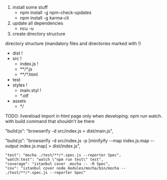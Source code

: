 


1. install some stuff
    - npm install -g npm-check-updates
    - npm install -g karma-cli
2. update all dependencies
    - ncu -u
3. create directory structure

directory structure (mandatory files and directories marked with !)
- dist              !
- src               !
    - index.js      !
    - **/*.js
    - **/*.html
- test
- styles            !
    - main.styl     !
    - *.otf
- assets
    - **/*


TODO:
livereload import in html page only when developing: npm run watch. with build command that shouldn't be there



"build:js": "browserify -d src/index.js > dist/main.js",

"build:js": "browserify -d src/index.js -p [minifyify --map index.js.map --output index.js.map] > dist/index.js",



    "test": "mocha ./test/**/*.spec.js --reporter Spec",
    "watch:test": "watch \"npm run test\" test",
    "coverage": "istanbul cover _mocha -- -R Spec",
    "cov": "istanbul cover node_modules/mocha/bin/mocha -- ./test/**/*.spec.js --reporter Spec"